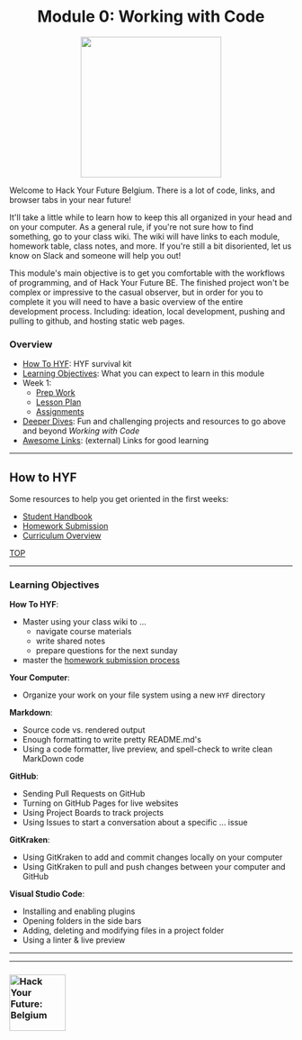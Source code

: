 <h1 id='top' align="center">Module 0: Working with Code</h1>

<div align="center">
  <a href="https://hackyourfuture.be" target="_blank">
    <img src="https://user-images.githubusercontent.com/18554853/63941625-4c7c3d00-ca6c-11e9-9a76-8d5e3632fe70.jpg" width="250" height="250"/>
  </a>
</div>

Welcome to Hack Your Future Belgium.  There is a lot of code, links, and browser tabs in your near future!

It'll take a little while to learn how to keep this all organized in your head and on your computer.  As a general rule, if you're not sure how to find something, go to your class wiki.  The wiki will have links to each module, homework table, class notes, and more.  If you're still a bit disoriented, let us know on Slack and someone will help you out!

This module's main objective is to get you comfortable with the workflows of programming, and of Hack Your Future BE.  The finished project won't be complex or impressive to the casual observer, but in order for you to complete it you will need to have a basic overview of the entire development process.  Including: ideation, local development, pushing and pulling to github, and hosting static web pages.

### Overview

* [How To HYF](#how-to-hyf): HYF survival kit
* [Learning Objectives](#learning-objectives): What you can expect to learn in this module
* Week 1:
  * [Prep Work](./week-1.md#prep-work)
  * [Lesson Plan](https://hackyourfuturebelgium.github.io/working-with-code/week-1.html)
  * [Assignments](./week-1.md#assignments)
* [Deeper Dives](./deeper-dives.md): Fun and challenging projects and resources to go above and beyond _Working with Code_
* [Awesome Links](https://awesome.hackyourfuture.be): (external) Links for good learning

---

## How to HYF

Some resources to help you get oriented in the first weeks:

* [Student Handbook](https://github.com/HackYourFutureBelgium/student-handbook)
* [Homework Submission](https://github.com/hackyourfuturebelgium/homework-submission)
* [Curriculum Overview](https://hackyourfuturebelgium.github.io/curriculum)

[TOP](#top)

---

### Learning Objectives

__How To HYF__:

* Master using your class wiki to ...
  * navigate course materials
  * write shared notes
  * prepare questions for the next sunday
* master the [homework submission process](https://github.com/hackyourfuturebelgium/homework-submission)

__Your Computer__:

* Organize your work on your file system using a new `HYF` directory

__Markdown__:

* Source code vs. rendered output
* Enough formatting to write pretty README.md's
* Using a code formatter, live preview, and spell-check to write clean MarkDown code

__GitHub__:

* Sending Pull Requests on GitHub
* Turning on GitHub Pages for live websites
* Using Project Boards to track projects
* Using Issues to start a conversation about a specific ... issue

__GitKraken__:

* Using GitKraken to add and commit changes locally on your computer
* Using GitKraken to pull and push changes between your computer and GitHub

__Visual Studio Code__:

* Installing and enabling plugins
* Opening folders in the side bars
* Adding, deleting and modifying files in a project folder
* Using a linter & live preview


---
---

### <a href="https://hackyourfuture.be" target="_blank"><img src="https://user-images.githubusercontent.com/18554853/63941625-4c7c3d00-ca6c-11e9-9a76-8d5e3632fe70.jpg" width="100" height="100" alt="Hack Your Future: Belgium"></a>
